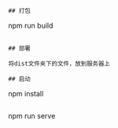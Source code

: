<!--
 * @Date: 2023-11-24 22:59:48
 * @LastEditTime: 2023-11-26 22:40:31
-->




```


## 打包

```
npm run build
```

## 部署

将dist文件夹下的文件，放到服务器上

## 启动

```
npm install
```

```
npm run serve
```
